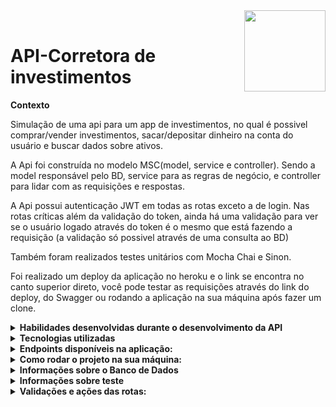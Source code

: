 
<img width="130px" align="right" src="https://acegif.com/wp-content/gifs/pig-87.gif"/>  
<br/>
 <h1>API-Corretora de investimentos</h1>







<p><strong>Contexto</strong></p>

Simulação de uma api para um app de investimentos, no qual é possivel comprar/vender investimentos, 
sacar/depositar dinheiro na conta do usuário e buscar dados sobre ativos. 

A Api foi construída no modelo MSC(model, service e controller).
Sendo a model responsável pelo BD, service para as regras de negócio, e controller para lidar com as requisições e respostas.

A  Api possui autenticação JWT em todas as rotas exceto a de login. Nas rotas críticas além da validação do token, ainda há
uma validação para ver se o usuário logado através do token é o mesmo que está fazendo a requisição (a validação só possivel através de uma consulta ao BD)

Também foram realizados testes unitários com Mocha Chai e Sinon.

Foi realizado um deploy da aplicação no heroku e o link se encontra no canto superior direto, você pode testar as requisições através do link do deploy,  do Swagger ou rodando a aplicação na sua máquina após fazer um clone.


<details>
 <summary><strong>Habilidades desenvolvidas durante o desenvolvimento da API</strong></summary><br />
 
- :fire: **Organizar uma aplicação completa desde o primeiro passo**; :fire:
- Estruturar uma aplicação em camadas;
- Delegar responsabilidades específicas para cada camada;
- Melhorar a reusabilidade do código;
- Entender e aplicar os padrões REST;
- Escrever assinaturas para APIs intuitivas e facilmente entendíveis;
-  :fire: **Documentar aplicação com o Swagger**; :fire:
- Utilizar JWT para autenticação;
- Configurar docker-compose;
- Utilizar Dotenv para as variáveis de ambiente secretas.;
- Utilizar Joi para tratamento de erros com tradução para o pt-br;
-  :fire: **Fazer deploy de uma aplicação backEnd com banco de dados na nuvem através heroku**; :fire:
- Realizar testes unitários tentando buscar cobertura de 100% do código.
 
 
</details>

<details>
 <summary><strong>Tecnologias utilizadas</strong></summary><br />

- JavaScrip 
- Mocha     
- Sinon     
- Node.js   
- Swagger
- JWT
- Chai
- Joi
- Express.js
- Dotenv
- Mysql

</details>

<details>
 <summary><strong>Endpoints disponíveis na aplicação:</strong></summary><br />
 
 **Disponíveis para serem testados, e com mais especificações no link do Swagger abaixo:**
 
 https://app.swaggerhub.com/apis-docs/Alineol/xp_api1/1.0.0
 
 ![image](https://user-images.githubusercontent.com/92826153/180666942-05bcd048-eb1e-41c7-89bb-39639c0e8569.png)

</details>
 

<details>
 
   <summary><strong>Como rodar o projeto na sua máquina:</strong></summary><br />
 
   <strong>:whale: Rodando no Docker vs Localmente</strong>
  
  **Com Docker**

  > Rode os containers com o comando `docker-compose up -d`.
  - Esse serviço irá inicializar dois containers chamados xp_api(node, port:3000) e xp_api_db(mysql, port 3308).
  - A partir daqui você pode rodar o container via CLI ou abri-lo no VS Code.
  > Use o comando `docker exec -it xp_api bash`.
  - Ele te dará acesso ao terminal interativo do container criado pelo compose, que está rodando em segundo plano.

  > Instale as dependências  com `npm install`
 
  - Não é necessário editar o aquivo .env.example, o docker-compose já está com as variáveis de ambiente.
  
  > Para iniciar a aplicação: `npm start`
   - Todos os comandos npm devem ser rodados dentro do container, exceto npm commit (caso queira usar o commitizem)
  
  **Sem Docker**
  
  > Instale as dependências com `npm install`
 
  - Para a aplicação funcionar corretamente você precisa editar o arquivo ./.env.example: 
    - alterar as variáveis de ambiente com o seu nome de usuário e senha.
    - mudar o nome do aquivo para **.env**, caso contrário a aplicação não encontrará o arquivo.    
 
:eyes: **De olho nas dicas:** 
 
 1. Para rodar o projeto desta forma, **obrigatóriamente** você deve ter o `node` instalado em seu computador.
  
 > Para iniciar a aplicação: `npm start`
 
 
 **AVISOS MEGA IMPORTANTES!**
 
 Para você conseguir testar as rotas através da sua máquina é necessário que você popule o banco do dados:
 
  - Se estiver usando o docker, você precisa criar um **novo usuário** com os dados disponíveis nas váriaveis de ambiente do compose.
 - Após acessar o Mysql, copie a query para criar o banco de dados disponível na aquivo `./XPCorretora.sql` e execute-a no sql.
 
 - Se **NÃO** estiver usando o docker, acesse o mysql com os mesmos dados que você inseriu no .env.example e popule o banco com a mesma query.

</details>

 <details>


 <summary><strong> Informações sobre o Banco de Dados</strong></summary>

 <img src=https://user-images.githubusercontent.com/92826153/180666153-1a6c98ad-23de-4b12-9bb1-f40ec2398cab.png>

  <p>A imagem acima exemplifica o banco de dados e as relações entre as tabelas</p>

  - A Tabela **ativosCorretora** possui todos os ativos da corretora;
  - A tabela **usuarios** possui dados sobre os clientes;
  - A tabela **contas** possui dados sobre a conta dos usuários;
  - A tabela **AtivosUsuarios** possui dados sobre quais usuários tem tal ativo;
    - Essa tabela possui uma relação de N:N com as outras duas tabelas, nesse caso, um mesmo ativo pode pertencer à varios usuários, e um usuário pode ter vários ativos, por isso a chave primária dessa tabela é o código do cliente e o código do ativo.

 </details>

 <details>

 <summary><strong>Informações sobre teste</strong></summary>

  Nessa aplicação foram realizados apenas testes unitários. Para rodar os testes localmente não é necessário que a aplicação esteja iniciada.

  >  No terminal digite `npm run test` 
  
  - Esse comando iniciará os testes

  > No terminal digite `npm run coverage`

  - Esse comando iniciará os testes e no final apresentará um relatório de cobertura dos testes.

   </details>



<details>
<summary><strong> Validações e ações das rotas: </strong></summary>
<details>

<summary><strong> /login </strong></summary>

  - validação do body
  - validação das informações no BD
</details>

<details>
<summary><strong>/cliente/conta/:CodCliente </strong></summary>

  - validação do header
  - validação se o token corresponse ao id enviado no parâmetro
</details>

<details>
<summary><strong>/cliente/conta/saque </strong></summary>

  - validação do body
  - validação se o token corresponse ao id enviado no body
  - confere se o valor para saque não é maior que o disponível na conta
</details>

<details>
<summary><strong>/cliente/conta/deposito </strong></summary>

  - validação do body
  - validação se o token corresponse ao id enviado no body

</details>

<details>
<summary><strong>/cliente/ativos:codCliente</strong></summary>

  - validação do header
  - confere se o id do token é do conrresponde ao login

</details>

<details>
<summary><strong>/ativos</strong></summary>

  - validação se tem token

</details>

<details>
<summary><strong>/ativos/:codAtivo</strong></summary>

  - validação se tem token

</details>

<details>
<summary><strong>/investimentos/vender</strong></summary>
 
  - validação do body
  - validação se o token corresponse ao id enviado no body
  - validação do id do ativo
  - adiciona o valor da venda na conta do cliente

</details>

<details>
<summary><strong>/investimentos/comprar</strong></summary>

  - validação do body
  - validação se o token corresponse ao id enviado no body
  - validação do id do ativo
  - confere se o cliente possui saldo para a compra
  - retira o valor da comprana conta do cliente

  </details>
